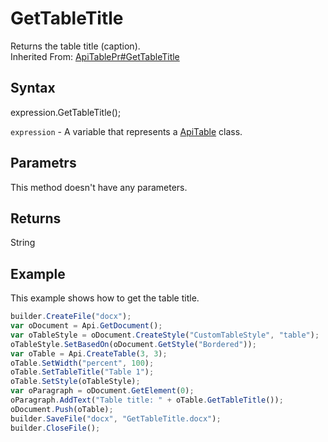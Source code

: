# GetTableTitle

Returns the table title (caption).<br>Inherited From: [ApiTablePr#GetTableTitle](../../ApiTablePr/Methods/GetTableTitle.md)

## Syntax

expression.GetTableTitle();

`expression` - A variable that represents a [ApiTable](../ApiTable.md) class.

## Parametrs

This method doesn't have any parameters.

## Returns

String

## Example

This example shows how to get the table title.

```javascript
builder.CreateFile("docx");
var oDocument = Api.GetDocument();
var oTableStyle = oDocument.CreateStyle("CustomTableStyle", "table");
oTableStyle.SetBasedOn(oDocument.GetStyle("Bordered"));
var oTable = Api.CreateTable(3, 3);
oTable.SetWidth("percent", 100);
oTable.SetTableTitle("Table 1");
oTable.SetStyle(oTableStyle);
var oParagraph = oDocument.GetElement(0);
oParagraph.AddText("Table title: " + oTable.GetTableTitle());
oDocument.Push(oTable);
builder.SaveFile("docx", "GetTableTitle.docx");
builder.CloseFile();
```